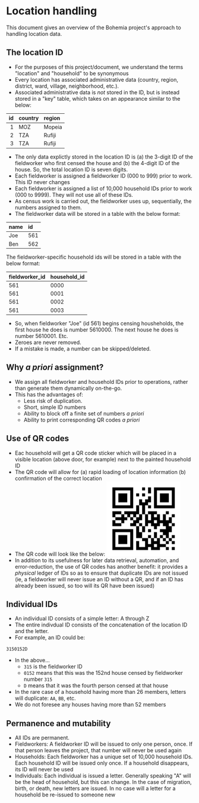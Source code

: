 # Location handling

This document gives an overview of the Bohemia project's approach to handling location data.

## The location ID

- For the purposes of this project/document, we understand the terms "location" and "household" to be synonymous
- Every location has associated administrative data (country, region, district, ward, village, neighborhood, etc.).
- Associated administrative data is _not_ stored in the ID, but is instead stored in a "key" table, which takes on an appearance similar to the below:

| id|country |region |
|--:|:-------|:------|
|  1|MOZ     |Mopeia |
|  2|TZA     |Rufiji |
|  3|TZA     |Rufiji |

- The only data explictly stored in the location ID is (a) the 3-digit ID of the fieldworker who first censed the house and (b) the 4-digit ID of the house. So, the total location ID is seven digits.
- Each fieldworker is assigned a fieldworker ID (000 to 999) prior to work. This ID never changes
- Each fieldworker is assigned a list of 10,000 household IDs prior to work (000 to 9999). They will not use all of these IDs.
- As census work is carried out, the fieldworker uses up, sequentially, the numbers assigned to them.
- The fieldworker data will be stored in a table with the below format:

|name |id  |
|:----|:---|
|Joe  |561 |
|Ben  |562 |

The fieldworker-specific household ids will be stored in a table with the below format:

|fieldworker_id |household_id |
|:--------------|:------------|
|561            |0000         |
|561            |0001         |
|561            |0002         |
|561            |0003         |

- So, when fieldworker "Joe" (id 561) begins censing housheholds, the first house he does is number 5610000. The next house he does is number 5610001. Etc.
- Zeroes are never removed.
- If a mistake is made, a number can be skipped/deleted.

## Why _a priori_ assignment?

- We assign all fieldworker and household IDs prior to operations, rather than generate them dynamically on-the-go.
- This has the advantages of:
  - Less risk of duplication.
  - Short, simple ID numbers
  - Ability to block off a finite set of numbers _a priori_
  - Ability to print corresponding QR codes _a priori_

## Use of QR codes

- Eac household will get a QR code sticker which will be placed in a visible location (above door, for example) next to the painted household ID
- The QR code will allow for (a) rapid loading of location information (b) confirmation of the correct location
- The QR code will look like the below:
![](img/qrcode.png)
- In addition to its usefulness for later data retrieval, automation, and error-reduction, the use of QR codes has another benefit: it provides a _physical_ ledger of IDs so as to ensure that duplicate IDs are not issued (ie, a fieldworker will never issue an ID without a QR, and if an ID has already been issued, so too will its QR have been issued)


## Individual IDs

- An individual ID consists of a simple letter: A through Z
- The entire indivdual ID consists of the concatenation of the location ID and the letter.
- For example, an ID could be:
```
3150152D
```
- In the above...
  - `315` is the fieldworker ID
  - `0152` means that this was the 152nd house censed by fieldworker number `315`
  - `D` means that it was the fourth person censed at that house
- In the rare case of a household having more than 26 members, letters will duplicate: `AA`, `BB`, etc.
- We do not foresee any houses having more than 52 members

## Permanence and mutability

- All IDs are permanent.
- Fieldworkers: A fieldworker ID will be issued to only one person, once. If that person leaves the project, that number will never be used again
- Households: Each fieldworker has a unique set of 10,000 household IDs. Each household ID will be issued only once. If a household disappears, its ID will never be used
- Individuals: Each individual is issued a letter. Generally speaking "A" will be the head of household, but this can change. In the case of migration, birth, or death, new letters are issued. In no case will a letter for a household be re-issued to someone new
